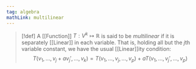 ```yaml
---
tag: algebra
mathLink: multilinear
---
```

>[!def]
>A [[Function]] $T:V^{k}\mapsto \mathbb{R}$ is said to be *multilinear* if it is separately [[Linear]] in each variable. That is, holding all but the $j$th variable constant, we have the usual [[Linear]]ity condition: $$T(v_{1},\ldots,v_{j}+av_{j}',\ldots,v_{k})=T(v_{1},\ldots,v_{j},\ldots,v_{p})+aT(v_{1},\ldots,v_{j}',\ldots, v_{p})$$

